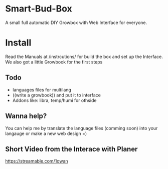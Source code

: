# Smart-Bud-Box
A small full automatic DIY Growbox with Web Interface for everyone.

# Install
Read the Manuals at /instrcutions/ for build the box and set up the Interface. We also got a little Growbook for the first steps


## Todo
- languages files for multilang
- ((write a growbook)) and put it to interface
- Addons like: libra, temp/humi for othside

## Wanna help?
You can help me by translate the language files (comming soon) into your langauge or make a new web design =)

## Short Video from the Interace with Planer
https://streamable.com/1owan
